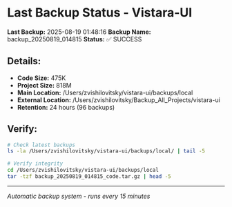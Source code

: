 # Last Backup Status - Vistara-UI

**Last Backup:** 2025-08-19 01:48:16
**Backup Name:** backup_20250819_014815
**Status:** ✅ SUCCESS

## Details:
- **Code Size:** 475K
- **Project Size:** 818M
- **Main Location:** /Users/zvishilovitsky/vistara-ui/backups/local
- **External Location:** /Users/zvishilovitsky/Backup_All_Projects/vistara-ui
- **Retention:** 24 hours (96 backups)

## Verify:
```bash
# Check latest backups
ls -la /Users/zvishilovitsky/vistara-ui/backups/local/ | tail -5

# Verify integrity
cd /Users/zvishilovitsky/vistara-ui/backups/local
tar -tzf backup_20250819_014815_code.tar.gz | head -5
```

---
*Automatic backup system - runs every 15 minutes*
